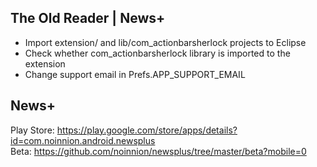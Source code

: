 The Old Reader | News+
-----------
- Import extension/ and lib/com_actionbarsherlock projects to Eclipse
- Check whether com_actionbarsherlock library is imported to the extension
- Change support email in Prefs.APP_SUPPORT_EMAIL

News+
-----
Play Store: https://play.google.com/store/apps/details?id=com.noinnion.android.newsplus  
Beta: https://github.com/noinnion/newsplus/tree/master/beta?mobile=0
